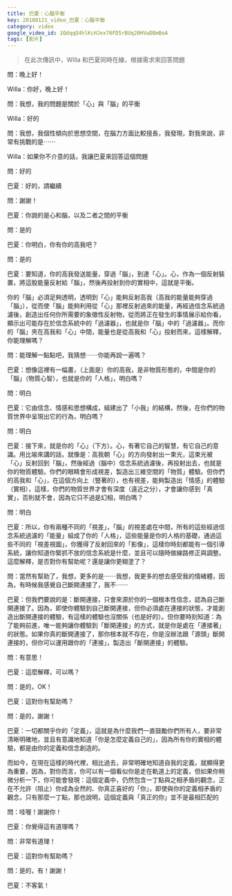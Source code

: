 ```yaml
---
title: 巴夏：心腦平衡
key: 20180121_video_巴夏：心腦平衡
category: video
google_video_id: 1QdqqQ4hlKcHJex76FD5rBUq20HVwDBmBoA
tags: [影片]
---
```


> 在此次傳訊中，Willa 和巴夏同時在線，根據需求來回答問題

問：晚上好！

Willa：你好，晚上好！

問：我想，我的問題是關於「心」與「腦」的平衡

Willa：好的

問：我想，我個性傾向於思想空間，在腦力方面比較擅長，我發現，對我來說，非常有挑戰的是⋯⋯

Willa：如果你不介意的話，我讓巴夏來回答這個問題

問：好的

巴夏：好的，請繼續

問：謝謝！

巴夏：你說的是心和腦，以及二者之間的平衡

問：是的

巴夏：你明白，你有你的高我吧？

問：是的

巴夏：要知道，你的高我發送能量，穿過「腦」，到達「心」。心，作為一個反射裝置，將這股能量反射給「腦」，然後再投射到你的實相中，這就是平衡。

你的「腦」必須足夠透明，透明到「心」能夠反射高我（高我的能量能夠穿過「腦」），從而使「腦」能夠利用從「心」那裡反射過來的能量，再經過信念系統過濾後，創造出任何你所需要的象徵性反射物，從而將正在發生的事情展示給你看，顯示出可能存在於信念系統中的「過濾器」，也就是你「腦」中的「過濾器」。而你的「腦」夾在高我和「心」中間，能量也是從高我和「心」投射而來，這樣解釋，你能理解嗎？

問：能理解一點點吧，我猜想⋯⋯你能再說一遍嗎？

巴夏：想像這裡有一幅畫，（上面是）你的高我，是非物質形態的，中間是你的「腦」（物質心智），也就是你的「人格」，明白嗎？

問：明白

巴夏：它由信念、情感和思想構成，組建出了「小我」的結構，然後，在你們的物質世界中呈現出它的行為，明白嗎？

問：明白

巴夏：接下來，就是你的「心」（下方）。心，有著它自己的智慧，有它自己的意識。用比喻來講的話，就像是：高我朝「心」的方向發射出一束光，這束光被「心」反射回到「腦」，然後經過（腦中）信念系統過濾後，再投射出去，也就是你的物質體驗。你們的眼睛會形成視差，製造出三維空間的「物質」體驗。但你們的高我和「心」，在這個方向上（豎著的），也有視差，能夠製造出「情感」的體驗（實相），這樣，你們的物質世界才會有深度（遠近之分），才會讓你感到「真實」，否則就不會，因為它只不過是幻相，明白嗎？

問：明白

巴夏：所以，你有兩種不同的「視差」，「腦」的視差處在中間，所有的這些經過信念系統過濾的「能量」組成了你的「人格」，這些能量是你的人格的基礎，通過這些不同的「視差視圖」，你獲得了反射回來的「影像」，這樣你時刻都能有一個引導系統，讓你知道你緊抓不放的信念系統是什麼，並且可以隨時做線路修正與調整。這麼解釋，是否對你有幫助呢？還是讓你更糊塗了？

問：當然有幫助了，我想，更多的是⋯⋯我想，我更多的想去感受我的情緒體，因為，有時候我感覺自己斷開連接了，我不⋯⋯

巴夏：但我們要說的是：斷開連接，只會來源於你的一個根本性信念，認為自己斷開連接了。因為，即使你體驗到自己斷開連接，但你必須處在連接的狀態，才能創造出斷開連接的體驗，有這樣的體驗也沒關係（也是好的）。但你要時刻知道：為了能夠前進，唯一能夠讓你體驗到「斷開連接」的方式，就是你是處在「連接著」的狀態。如果你真的斷開連接了，那你根本就不存在，你是沒辦法跟「源頭」斷開連接的，但你可以運用跟你的「連接」，製造出「斷開連接」的體驗。

問：有意思！

巴夏：這麼解釋，可以嗎？

問：是的，OK！

巴夏：這對你有幫助嗎？

問：是的，謝謝！

巴夏：一切都關乎你的「定義」，這就是為什麼我們一直鼓勵你們所有人，要非常清晰明確地，並且有意識地知道「你是怎麼定義自己的」，因為所有你的實相的體驗，都是由你的定義和信念創造的。

而如今，在現在這樣的時代裡，相比過去，非常明確地知道自我的定義，就顯得更為重要，因為，對你而言，你可以有一個看似你是走在軌道上的定義，但如果你稍微分析一下，你可能會發現：這個定義中，仍然包含一丁點與之相矛盾的觀念，正在不允許（阻止）你成為全然的、你真正喜好的「你」，即使與你的定義相矛盾的觀念，只有那麼一丁點，那也說明，這個定義與「真正的你」並不是最相匹配的

問：哇喔！謝謝你！

巴夏：你覺得這有道理嗎？

問：非常有道理！

巴夏：這對你有幫助嗎？

問：是的，有！謝謝！

巴夏：不客氣！
